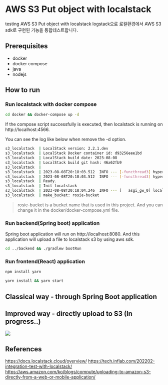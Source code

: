 # AWS S3 Put object with localstack

testing AWS S3 Put object with localstack
logstack으로 로컬환경에서 AWS S3 sdk로 구현된 기능을 통합테스트합니다.

## Prerequisites

- docker
- docker compose
- java
- nodejs

## How to run

### Run localstack with docker compose
```bash
cd docker && docker-compose up -d
```
If the compose script successfully is executed, then localstack is running on http://localhost:4566.

You can see the log like below when remove the -d option.
```bash
s3_localstack  | LocalStack version: 2.2.1.dev
s3_localstack  | LocalStack Docker container id: d93256eee1bd
s3_localstack  | LocalStack build date: 2023-08-08
s3_localstack  | LocalStack build git hash: 46a62fb9
s3_localstack  |
s3_localstack  | 2023-08-08T20:18:03.512  INFO --- [-functhread3] hypercorn.error            : Running on https://0.0.0.0:4566 (CTRL + C to quit)
s3_localstack  | 2023-08-08T20:18:03.512  INFO --- [-functhread3] hypercorn.error            : Running on https://0.0.0.0:4566 (CTRL + C to quit)
s3_localstack  | Ready.
s3_localstack  | Init localstack
s3_localstack  | 2023-08-08T20:18:04.246  INFO --- [   asgi_gw_0] localstack.request.aws     : AWS s3.CreateBucket => 200
s3_localstack  | make_bucket: rosie-bucket
```
> rosie-bucket is a bucket name that is used in this project. And you can change it in the docker/docker-compose.yml file.

### Run backend(Spring boot) application

Spring boot application will run on http://localhost:8080.
And this application will upload a file to localstack s3 by using aws sdk.

```bash
cd ../backend && ./gradlew bootRun
```

### Run frontend(React) application
```bash
npm install yarn
```

```bash
yarn install && yarn start
```


## Classical way - through Spring Boot application




## Improved way - directly upload to S3 (In progress..)

<img src="./img.png">

## References
https://docs.localstack.cloud/overview/
https://tech.inflab.com/202202-integration-test-with-localstack/
https://aws.amazon.com/ko/blogs/compute/uploading-to-amazon-s3-directly-from-a-web-or-mobile-application/
